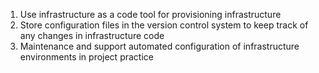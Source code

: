 1. Use infrastructure as a code tool for provisioning infrastructure
2. Store configuration files in the version control system to keep track of any changes in infrastructure code
3. Maintenance and support automated configuration of infrastructure environments in project practice
